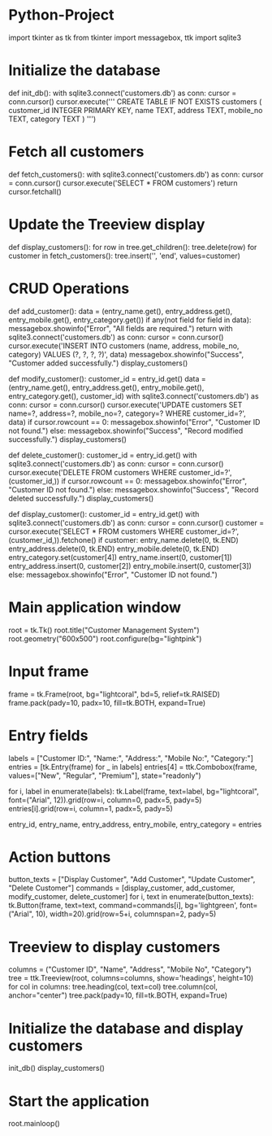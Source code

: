 # Python-Project
import tkinter as tk
from tkinter import messagebox, ttk
import sqlite3

# Initialize the database
def init_db():
    with sqlite3.connect('customers.db') as conn:
        cursor = conn.cursor()
        cursor.execute('''
        CREATE TABLE IF NOT EXISTS customers (
            customer_id INTEGER PRIMARY KEY,
            name TEXT,
            address TEXT,
            mobile_no TEXT,
            category TEXT
        )
        ''')

# Fetch all customers
def fetch_customers():
    with sqlite3.connect('customers.db') as conn:
        cursor = conn.cursor()
        cursor.execute('SELECT * FROM customers')
        return cursor.fetchall()

# Update the Treeview display
def display_customers():
    for row in tree.get_children():
        tree.delete(row)
    for customer in fetch_customers():
        tree.insert('', 'end', values=customer)

# CRUD Operations
def add_customer():
    data = (entry_name.get(), entry_address.get(), entry_mobile.get(), entry_category.get())
    if any(not field for field in data):
        messagebox.showinfo("Error", "All fields are required.")
        return
    with sqlite3.connect('customers.db') as conn:
        cursor = conn.cursor()
        cursor.execute('INSERT INTO customers (name, address, mobile_no, category) VALUES (?, ?, ?, ?)', data)
    messagebox.showinfo("Success", "Customer added successfully.")
    display_customers()

def modify_customer():
    customer_id = entry_id.get()
    data = (entry_name.get(), entry_address.get(), entry_mobile.get(), entry_category.get(), customer_id)
    with sqlite3.connect('customers.db') as conn:
        cursor = conn.cursor()
        cursor.execute('UPDATE customers SET name=?, address=?, mobile_no=?, category=? WHERE customer_id=?', data)
    if cursor.rowcount == 0:
        messagebox.showinfo("Error", "Customer ID not found.")
    else:
        messagebox.showinfo("Success", "Record modified successfully.")
    display_customers()

def delete_customer():
    customer_id = entry_id.get()
    with sqlite3.connect('customers.db') as conn:
        cursor = conn.cursor()
        cursor.execute('DELETE FROM customers WHERE customer_id=?', (customer_id,))
    if cursor.rowcount == 0:
        messagebox.showinfo("Error", "Customer ID not found.")
    else:
        messagebox.showinfo("Success", "Record deleted successfully.")
    display_customers()

def display_customer():
    customer_id = entry_id.get()
    with sqlite3.connect('customers.db') as conn:
        cursor = conn.cursor()
        customer = cursor.execute('SELECT * FROM customers WHERE customer_id=?', (customer_id,)).fetchone()
    if customer:
        entry_name.delete(0, tk.END)
        entry_address.delete(0, tk.END)
        entry_mobile.delete(0, tk.END)
        entry_category.set(customer[4])
        entry_name.insert(0, customer[1])
        entry_address.insert(0, customer[2])
        entry_mobile.insert(0, customer[3])
    else:
        messagebox.showinfo("Error", "Customer ID not found.")

# Main application window
root = tk.Tk()
root.title("Customer Management System")
root.geometry("600x500")
root.configure(bg="lightpink")

# Input frame
frame = tk.Frame(root, bg="lightcoral", bd=5, relief=tk.RAISED)
frame.pack(pady=10, padx=10, fill=tk.BOTH, expand=True)

# Entry fields
labels = ["Customer ID:", "Name:", "Address:", "Mobile No:", "Category:"]
entries = [tk.Entry(frame) for _ in labels]
entries[4] = ttk.Combobox(frame, values=["New", "Regular", "Premium"], state="readonly")

for i, label in enumerate(labels):
    tk.Label(frame, text=label, bg="lightcoral", font=("Arial", 12)).grid(row=i, column=0, padx=5, pady=5)
    entries[i].grid(row=i, column=1, padx=5, pady=5)

entry_id, entry_name, entry_address, entry_mobile, entry_category = entries

# Action buttons
button_texts = ["Display Customer", "Add Customer", "Update Customer", "Delete Customer"]
commands = [display_customer, add_customer, modify_customer, delete_customer]
for i, text in enumerate(button_texts):
    tk.Button(frame, text=text, command=commands[i], bg='lightgreen', font=("Arial", 10), width=20).grid(row=5+i, columnspan=2, pady=5)

# Treeview to display customers
columns = ("Customer ID", "Name", "Address", "Mobile No", "Category")
tree = ttk.Treeview(root, columns=columns, show='headings', height=10)
for col in columns:
    tree.heading(col, text=col)
    tree.column(col, anchor="center")
tree.pack(pady=10, fill=tk.BOTH, expand=True)

# Initialize the database and display customers
init_db()
display_customers()

# Start the application
root.mainloop()
